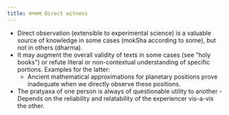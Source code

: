 ```yaml
---
title: प्रत्यक्षम् Direct witness
---
```

  

  

- Direct observation (extensible to experimental science) is a valuable source of knowledge in some cases (mokSha according to some), but not in others (dharma).
- It may augment the overall validity of texts in some cases (see "holy books") or refute literal or non-contextual understanding of specific portions. Examples for the latter:
    - Ancient mathematical approximations for planetary positions prove inadequate when we directly observe these positions.
- The pratyaxa of one person is always of questionable utility to another - Depends on the reliability and relatability of the experiencer vis-a-vis the other.
